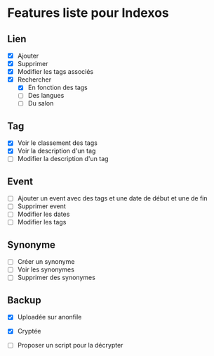 # Features liste pour Indexos

## Lien

- [x] Ajouter
- [x] Supprimer
- [x] Modifier les tags associés
- [x] Rechercher
  - [x] En fonction des tags
  - [ ] Des langues
  - [ ] Du salon

## Tag

- [x] Voir le classement des tags
- [x] Voir la description d'un tag
- [ ] Modifier la description d'un tag

## Event

- [ ] Ajouter un event avec des tags et une date de début et une de fin
- [ ] Supprimer event
- [ ] Modifier les dates
- [ ] Modifier les tags

## Synonyme

- [ ] Créer un synonyme
- [ ] Voir les synonymes
- [ ] Supprimer des synonymes

## Backup

- [x] Uploadée sur anonfile
- [x] Cryptée
- [ ] Proposer un script pour la décrypter

